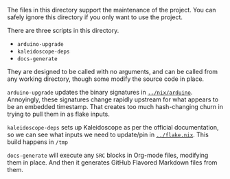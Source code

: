 The files in this directory support the maintenance of the project. You can safely ignore this directory if you only want to use the project.

There are three scripts in this directory.

-   `arduino-upgrade`
-   `kaleidoscope-deps`
-   `docs-generate`

They are designed to be called with no arguments, and can be called from any working directory, though some modify the source code in place.

`arduino-upgrade` updates the binary signatures in [`../nix/arduino`](../nix/arduino). Annoyingly, these signatures change rapidly upstream for what appears to be an embedded timestamp. That creates too much hash-changing churn in trying to pull them in as flake inputs.

`kaleidoscope-deps` sets up Kaleidoscope as per the official documentation, so we can see what inputs we need to update/pin in [`../flake.nix`](../flake.nix). This build happens in `/tmp`

`docs-generate` will execute any `SRC` blocks in Org-mode files, modifying them in place. And then it generates GitHub Flavored Markdown files from them.
